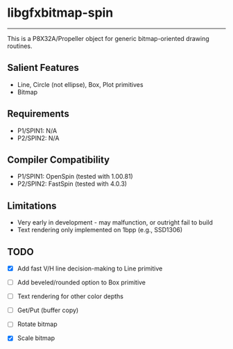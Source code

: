# libgfxbitmap-spin
-------------------

This is a P8X32A/Propeller object for generic bitmap-oriented drawing routines.

## Salient Features

* Line, Circle (not ellipse), Box, Plot primitives
* Bitmap

## Requirements

* P1/SPIN1: N/A
* P2/SPIN2: N/A

## Compiler Compatibility

* P1/SPIN1: OpenSpin (tested with 1.00.81)
* P2/SPIN2: FastSpin (tested with 4.0.3)

## Limitations

* Very early in development - may malfunction, or outright fail to build
* Text rendering only implemented on 1bpp (e.g., SSD1306)

## TODO

- [x] Add fast V/H line decision-making to Line primitive
- [ ] Add beveled/rounded option to Box primitive
- [ ] Text rendering for other color depths
- [ ] Get/Put (buffer copy)
- [ ] Rotate bitmap
- [x] Scale bitmap


